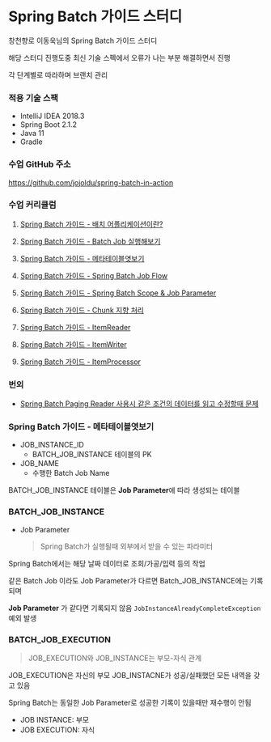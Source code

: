 # Spring Batch 가이드 스터디
창천향로 이동욱님의 Spring Batch 가이드 스터디  

해당 스터디 진행도중 최신 기술 스펙에서 오류가 나는 부분 해결하면서 진행

각 단계별로 따라하며 브랜치 관리


### 적용 기술 스팩
- IntelliJ IDEA 2018.3
- Spring Boot 2.1.2
- Java 11
- Gradle

### 수업 GitHub 주소
https://github.com/jojoldu/spring-batch-in-action

### 수업 커리큘럼
1. [Spring Batch 가이드 - 배치 어플리케이션이란?](https://jojoldu.tistory.com/324)

2. [Spring Batch 가이드 - Batch Job 실행해보기](https://jojoldu.tistory.com/325)
   
3. [Spring Batch 가이드 - 메타테이블엿보기](https://jojoldu.tistory.com/326)

4. [Spring Batch 가이드 - Spring Batch Job Flow](https://jojoldu.tistory.com/328)

5. [Spring Batch 가이드 - Spring Batch Scope & Job Parameter](https://jojoldu.tistory.com/330)

6. [Spring Batch 가이드 - Chunk 지향 처리](https://jojoldu.tistory.com/331)

7. [Spring Batch 가이드 - ItemReader](https://jojoldu.tistory.com/336)

8. [Spring Batch 가이드 - ItemWriter](https://jojoldu.tistory.com/339)

9. [Spring Batch 가이드 - ItemProcessor](https://jojoldu.tistory.com/347)

### 번외
- [Spring Batch Paging Reader 사용시 같은 조건의 데이터를 읽고 수정할때 문제](https://jojoldu.tistory.com/337)


### Spring Batch 가이드 - 메타테이블엿보기
- JOB_INSTANCE_ID
    - BATCH_JOB_INSTANCE 테이블의 PK
- JOB_NAME
    - 수행한 Batch Job Name

BATCH_JOB_INSTANCE 테이블은 **Job Parameter**에 따라 생성되는 테이블


### BATCH_JOB_INSTANCE
- Job Parameter
    > Spring Batch가 실행될때 외부에서 받을 수 있는 파라미터

Spring Batch에서는 해당 날짜 데이터로 조회/가공/입력 등의 작업

같은 Batch Job 이라도 Job Parameter가 다르면 Batch_JOB_INSTANCE에는 기록되며

**Job Parameter** 가 같다면 기록되지 않음
`JobInstanceAlreadyCompleteException` 예외 발생

### BATCH_JOB_EXECUTION
> JOB_EXECUTION와 JOB_INSTANCE는 부모-자식 관계  

JOB_EXECUTION은 자신의 부모 JOB_INSTACNE가 성공/실패했던 모든 내역을 갖고 있음

Spring Batch는 동일한 Job Parameter로 성공한 기록이 있을때만 재수행이 안됨

- JOB INSTANCE: 부모
- JOB EXECUTION: 자식